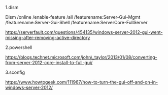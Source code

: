 1.dism

Dism /online /enable-feature /all /featurename:Server-Gui-Mgmt /featurename:Server-Gui-Shell /featurename:ServerCore-FullServer

https://serverfault.com/questions/454135/windows-server-2012-gui-went-missing-after-removing-active-directory

2.powershell

https://blogs.technet.microsoft.com/john\_taylor/2013/01/08/converting-from-server-2012-core-install-to-full-gui/



3.sconfig

https://www.howtogeek.com/111967/how-to-turn-the-gui-off-and-on-in-windows-server-2012/



